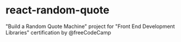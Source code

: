 # react-random-quote

"Build a Random Quote Machine" project for "Front End Development Libraries" certification by @freeCodeCamp